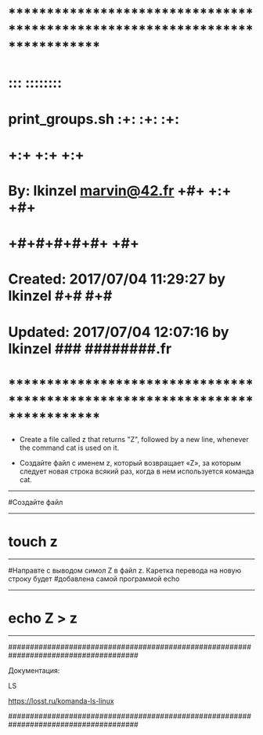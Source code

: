 # **************************************************************************** #
#                                                                              #
#                                                         :::      ::::::::    #
#    print_groups.sh                                    :+:      :+:    :+:    #
#                                                     +:+ +:+         +:+      #
#    By: lkinzel <marvin@42.fr>                     +#+  +:+       +#+         #
#                                                 +#+#+#+#+#+   +#+            #
#    Created: 2017/07/04 11:29:27 by lkinzel           #+#    #+#              #
#    Updated: 2017/07/04 12:07:16 by lkinzel          ###   ########.fr        #
#                                                                              #
# **************************************************************************** #


 - Create a file called z that returns "Z", followed by a new line, whenever the command cat is used on it.

 - Создайте файл с именем z, который возвращает «Z», за которым следует новая строка всякий раз, когда в нем используется команда cat.

------------------------------------------------------------------------------------------------------------------------------------------------------

#Создайте файл 

------------------------------------------------------------------------------------------------------------------------------------------------------

# touch z

------------------------------------------------------------------------------------------------------------------------------------------------------


#Направте с выводом симол Z  в файл z. Каретка перевода на новую строку будет 
#добавлена самой программой echo


------------------------------------------------------------------------------------------------------------------------------------------------------

# echo Z > z

------------------------------------------------------------------------------------------------------------------------------------------------------




######################################################################################

Документация:


LS

https://losst.ru/komanda-ls-linux

######################################################################################
